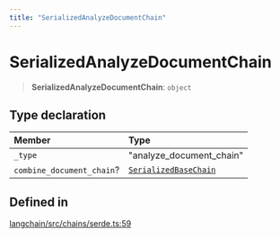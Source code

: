 ```yaml
---
title: "SerializedAnalyzeDocumentChain"
---
```


# SerializedAnalyzeDocumentChain

> **SerializedAnalyzeDocumentChain**: `object`

## Type declaration

| Member                    | Type                                            |
| :------------------------ | :---------------------------------------------- |
| `_type`                   | "analyze_document_chain"                        |
| `combine_document_chain`? | [`SerializedBaseChain`](SerializedBaseChain.md) |

## Defined in

[langchain/src/chains/serde.ts:59](https://github.com/hwchase17/langchainjs/blob/ddf2996/langchain/src/chains/serde.ts#L59)
